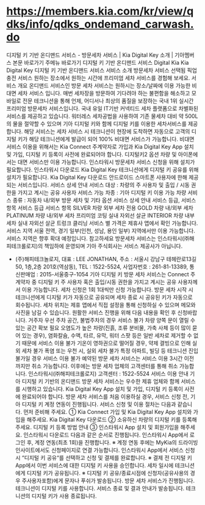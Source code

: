 # https://members.kia.com/kr/view/qdks/info/qdks_ondemand_carwash.do

디지털 키 기반 온디맨드 서비스 - 방문세차 서비스 | Kia Digital Key 소개 | 기아멤버스
본문 바로가기
주메뉴 바로가기
디지털 키 기반 온디맨드 서비스
Digital Kia
Kia Digital Key
디지털 키 기반 온디맨드 서비스
서비스 소개
방문세차 서비스
선택됨
픽업충전 서비스
원하는 장소에서 원하는 시간에
프리미엄 세차 서비스를 경험해 보세요.
서비스 개요
온디맨드 서비스인 방문 세차 서비스는 원하시는 장소/날짜에 이용 가능한 비대면 세차 서비스 입니다.
매번 세차장을 방문하여 기다려야 하는 불편함을 해소하고 모바일로 전문 테크니션을 통해 언제, 어디서나 최상의 품질을 보장하는
국내 1위 실시간 프리미엄 방문세차 서비스입니다.
국내 유일 IT기반 커넥티드 세차 플랫폼으로 차별화된 서비스를 제공하고 있습니다.
워터레스 세차공법을 사용하여 기존 물세차 대비 약 500L의 물을 절약할 수 있으며 기아 디지털 키와 함께 디지털 키를 이용한
세차서비스를 제공합니다.
해당 서비스는 세차 서비스 시 테크니션이 현장에 도착하면 자동으로 고객의 디지털 키가 해당 테크니션에게 발급이 되어 100% 비대면 서비스가 가능합니다.
비대면 서비스 이용을 위해서는 Kia Connect 주계약자로 가입과 Kia Digital Key App 설치 및 가입, 디지털 키 등록이 사전에
완료되어야 합니다.
디지털키2 옵션 차량 및 아이폰에서는 대면 서비스만 이용 가능합니다.
인스타워시
방문세차 서비스 신청을 위해 설치가
필요합니다.
인스타워시 다운로드
Kia Digital Key
테크니션에게 디지털 키 공유를 위해
설치가 필요합니다.
Kia Digital Key 다운로드
안드로이드 스마트폰 사용자에 한해 제공되는 서비스입니다.
서비스 상세 안내
서비스 대상 :
차량의 주 사용자 및 출입 / 시동 권한을 가지고 계시는
공유 사용자
서비스 가능 차종 : 기아 디지털 키 이용 가능 차량
서비스 종류 : 자동차 내/외부 방문 세차 및 기타 옵션
서비스 상세 안내
서비스 등급, 서비스 항목
서비스 등급
서비스 항목
SILVER
차량 외부 세차 전용
GOLD
차량 내/외부 세차
PLATINUM
차량 내/외부 세차
프리미엄 코팅
실내 자외선 살균
INTERIOR
차량 내부 세차
실내 자외선 살균
트렁크 클리닝
서비스 별 가격은 제휴사 앱에서 확인 가능합니다.
서비스 지역
서울 전역, 경기 일부(인천, 성남, 용인 일부) 지역에서만
이용 가능합니다.
서비스 지역은 향후 확대 예정입니다.
참고하세요
방문세차 서비스는 인스타워시(㈜해피테크롤로지)의 책임하에 운영되며 기아 주식회사는 서비스 제공사가 아닙니다.
- (주)해피테크놀로지, 대표 : LEE JONATHAN, 주소 : 서울시 강남구 테헤란로13길 50, 1층,2층 201호(역삼동), TEL : 1522-5524,
사업자번호 : 261-81-13389, 통신판매업 : 2015-서울중구-1054
기아 디지털 키 방문 세차 서비스는 Connect 주계약자 중 디지털 키 주 사용자 혹은 출입/시동 권한을 가지고 계시는 공유 사용자께서 이용 가능합니다.
세차 신청은 1회 1대씩만 신청 가능합니다.
방문 세차 시작 시 테크니션에게 디지털 키가 자동으로 공유되며 세차 종료 시 공유된 키가 자동으로 회수됩니다.
세차 위치는 제휴 앱에서 직접 설정을 통해 신청하실 수 있으며 메모와 사진을 남길 수 있습니다.
원활한 서비스 진행을 위해 다음 내용을 확인 후 신청바랍니다.
거주자 우선 주차 공간, 불법주차의 경우 서비스 불가
차량 양쪽 문이 열릴 수 있는 공간 확보 필요
오염도가 높은 차량(진흙, 조류 분비물, 가축 사체 등이 많이 묻어 있는 경우), 염화칼슘, 수액, 타르, 유막, 워터 스팟 등은 일반 세차로 제거할 수 없기 때문에 서비스 이용 불가
기온이 영하권으로 떨어질 경우, 약제 결빙으로 인해 실외 세차 불가
폭염 또는 우천 시, 실외 세차 불가
특정 아파트, 빌딩 등 테크니션 진입 불가일 경우 서비스 이용 불가
예약된 방문 세차 서비스는 서비스 이용 3시간 이전까지만 취소 가능합니다. 이후에는 방문 세차 업체의 고객센터를 통해
취소 가능합니다.
인스타워시(㈜해피테크롤로지) 고객센터 : 1522-5524
서비스 이용 안내
기아 디지털 키 기반의 온디맨드 방문 세차 서비스는 우수한 제휴 업체와 함께 서비스를 시행하고 있습니다.
Kia Digital Key App 설치 및 가입, 디지털 키 등록이 사전에 완료되어야 합니다.
방문 세차 서비스를 처음 이용하실 경우, 서비스 신청 전, 기아 디지털 키 계정 연동이 진행됩니다.
서비스 신청 및 이용 절차는 다음과 같습니다.
먼저 준비해 주세요.
① Kia Connect 가입 및 Kia Digital Key App 설치와 가입을 해주세요.
Kia Digital Key 다운로드
② 소유하신 차량의 디지털 키를 등록해 주세요.
디지털 키 등록 방법 안내
③ 인스타워시 App 설치 및 회원가입을 해주세요.
인스타워시 다운로드
다음과 같은 순서로 진행됩니다.
인스타워시 App에서 로그인 후, 계정 연동(최초 1회)을 진행합니다.
※ 계정 연동 후에는 MyKia의 드라이빙 인사이트에서도 신청페이지로 연결 가능합니다.
인스타워시 App에서 서비스 신청 시 “디지털 키 공유“를 선택하고 신청 및 결제를 완료합니다.
※ 결제 전 디지털 키 App에서 이번 서비스에 대한 디지털 키 사용을 승인합니다.
세차 일시에 테크니션에게 디지털 키가 공유됩니다.
※ 디지털 키 공유/종료시점에 신청자(공유사용의 경우 주사용자포함)에게 문자나 푸쉬가 발송됩니다.
방문 세차 서비스가 진행됩니다.
테크니션이 디지털 키를 사용합니다.
서비스 종료 및 결과 안내가 발송됩니다.
테크니션의 디지털 키가 사용 종료됩니다.